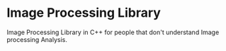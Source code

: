 # Image Processing Library
Image Processing Library in C++ for people that don't understand Image processing Analysis.
